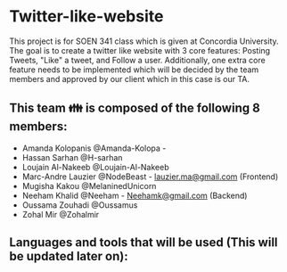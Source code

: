 # Twitter-like-website
This project is for SOEN 341 class which is given at Concordia University. The goal is to create a twitter like website with 3 core features: Posting Tweets, "Like" a tweet, and Follow a user. Additionally, one extra core feature needs to be implemented which will be decided by the team members and approved by our client which in this case is our TA.

## This team :family: is composed of the following 8 members:

- Amanda Kolopanis @Amanda-Kolopa -
- Hassan Sarhan @H-sarhan
- Loujain Al-Nakeeb @Loujain-Al-Nakeeb
- Marc-Andre Lauzier @NodeBeast - lauzier.ma@gmail.com (Frontend)
- Mugisha Kakou @MelaninedUnicorn
- Neeham Khalid @Neeham - Neehamk@gmail.com (Backend)
- Oussama Zouhadi @Oussamus
- Zohal Mir @Zohalmir

## Languages and tools that will be used (This will be updated later on):
